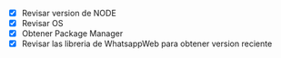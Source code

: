 - [X] Revisar version de NODE
- [X] Revisar OS
- [X] Obtener Package Manager
- [X] Revisar las libreria de WhatsappWeb para obtener version reciente